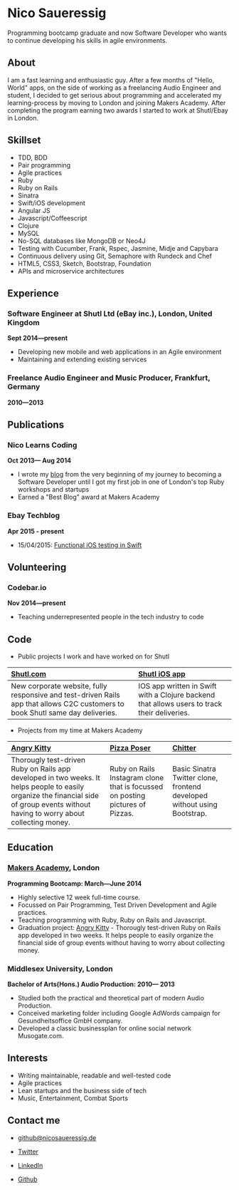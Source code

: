 Nico Saueressig
=========

Programming bootcamp graduate and now Software Developer who wants to continue developing his skills in agile environments.

About
---------------
I am a fast learning and enthusiastic guy. After a few months of "Hello, World" apps, on the side of working as a freelancing Audio Engineer and student, I decided to get serious about programming and accelerated my learning-process by moving to London and joining Makers Academy. After completing the program earning two awards I started to work at Shutl/Ebay in London.


Skillset
---------------
  - TDD, BDD
  - Pair programming
  - Agile practices
  - Ruby
  - Ruby on Rails
  - Sinatra
  - Swift/iOS development
  - Angular JS
  - Javascript/Coffeescript
  - Clojure
  - MySQL
  - No-SQL databases like MongoDB or Neo4J
  - Testing with Cucumber, Frank, Rspec, Jasmine, Midje and Capybara
  - Continuous delivery using Git, Semaphore with Rundeck and Chef
  - HTML5, CSS3, Sketch, Bootstrap, Foundation
  - APIs and microservice architectures

Experience
----------
### Software Engineer at Shutl Ltd (eBay inc.), London, United Kingdom
**Sept 2014&mdash;present**

  - Developing new mobile and web applications in an Agile environment
  - Maintaining and extending existing services

### Freelance Audio Engineer and Music Producer, Frankfurt, Germany
**2010&mdash;2013**

Publications
---------
### Nico Learns Coding
**Oct 2013&mdash; Aug 2014**

  - I wrote my [blog] from the very beginning of my journey to becoming a Software Developer until I got my first job in one of London's top Ruby workshops and startups
  - Earned a "Best Blog" award at Makers Academy

### Ebay Techblog
**Apr 2015 - present**

  - 15/04/2015: [Functional iOS testing in Swift]


Volunteering
---------
### Codebar.io
**Nov 2014&mdash;present**

  - Teaching underrepresented people in the tech industry to code  

Code
-------------

  - Public projects I work and have worked on for Shutl

| [Shutl.com] | [Shutl iOS app]|
|:--------------- |:-------- |
| New corporate website, fully responsive and test-driven Rails app that allows C2C customers to book Shutl same day deliveries.| IOS app written in Swift with a Clojure backend that allows users to track their deliveries. | 
  

  - Projects from my time at Makers Academy

| [Angry Kitty] | [Pizza Poser] | [Chitter] |
|:--------------- |:-------- |:--------- |
| Thorougly test-driven Ruby on Rails app developed in two weeks. It helps people to easily organize the financial side of group events without having to worry about collecting money.| Ruby on Rails Instagram clone that is focussed on posting pictures of Pizzas. | Basic Sinatra Twitter clone, frontend developed without using Bootstrap. |

Education
----------


### [Makers Academy], London
**Programming Bootcamp: March&mdash;June 2014**

  - Highly selective 12 week full-time course.
  - Focussed on Pair Programming, Test Driven Development and Agile practices.
  - Teaching programming with Ruby, Ruby on Rails and Javascript.
  - Graduation project: [Angry Kitty] - Thorougly test-driven Ruby on Rails app developed in two weeks. It helps people to easily organize the financial side of group events without having to worry about collecting money.

### Middlesex University, London
**Bachelor of Arts(Hons.) Audio Production: 2010&mdash; 2013**
 - Studied both the practical and theoretical part of modern Audio Production.
 - Conceived marketing folder including Google AdWords campaign for Gesundheitsoffice GmbH company.
 - Developed a classic businessplan for online social network Musogate.com.

Interests
---------

- Writing maintainable, readable and well-tested code
- Agile practices
- Lean startups and the business side of tech
- Music, Entertainment, Combat Sports

Contact me
-------

- [github@nicosaueressig.de]
- [Twitter]
- [LinkedIn]
- [Github]

  [Pizza Poser]:https://github.com/NicoSa/Pizza-Poser
  [Chitter]:https://github.com/NicoSa/Chitter
  [Angry Kitty]:https://github.com/NicoSa/Angry-Kitty

  [Makers Academy]:http://www.makersacademy.com
  [Functional iOS testing in Swift]:http://www.ebaytechblog.com/2015/04/15/functional-ios-testing-in-swift/
  [github@nicosaueressig.de]: mailto:github@nicosaueressig
  [GitHub]:https://github.com/nicosa
  [LinkedIn]:http://uk.linkedin.com/in/nicosaueressig
  [Twitter]:http://twitter.com/nicolrnscodin
  [blog]:http://nicolearnscoding.blogspot.com
  [Repositories on Github]:https://github.com/NicoSa?tab=repositories
  [Shutl.com]:http://shutl.com/uk
  [Shutl iOS app]:https://itunes.apple.com/gb/app/shutl/id958107403?mt=8
